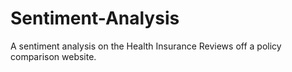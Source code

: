 # Sentiment-Analysis
A sentiment analysis on the Health Insurance Reviews off a policy comparison website.
